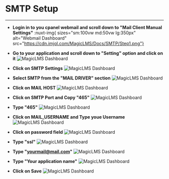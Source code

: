 # SMTP Setup

***


- **Login in to you cpanel webmail and scroll down to "Mail Client Manual Settings"**
:nuxt-img{ sizes="sm:100vw md:50vw lg:350px" alt="Webmail Dashboard" src="https://cdn.imjol.com/MagicLMS/Docs/SMTP/Step1.png"}


- **Go to your application and scroll down to "Setting" option and click on it**
![MagicLMS Dashboard](https://cdn.imjol.com/MagicLMS/Docs/SMTP/Step2.png)


- **Click on SMTP Settings**
![MagicLMS Dashboard](https://cdn.imjol.com/MagicLMS/Docs/SMTP/Step3.png)


- **Select SMTP from the "MAIL DRIVER" section**
![MagicLMS Dashboard](https://cdn.imjol.com/MagicLMS/Docs/SMTP/Step4.png)


- **Click on MAIL HOST**
![MagicLMS Dashboard](https://cdn.imjol.com/MagicLMS/Docs/SMTP/Step5.png)


- **Click on SMTP Port and Copy "465"**
![MagicLMS Dashboard](https://cdn.imjol.com/MagicLMS/Docs/SMTP/Step6.png)


- **Type "465"**
![MagicLMS Dashboard](https://cdn.imjol.com/MagicLMS/Docs/SMTP/Step7.png)

- **Click on MAIL_USERNAME and Type youe Username**
![MagicLMS Dashboard](https://cdn.imjol.com/MagicLMS/Docs/SMTP/Step8.png)

- **Click on password field**
![MagicLMS Dashboard](https://cdn.imjol.com/MagicLMS/Docs/SMTP/Step9.png)


- **Type "ssl"**
![MagicLMS Dashboard](https://cdn.imjol.com/MagicLMS/Docs/SMTP/Step10.png)


- **Type "yourmail@mail.com"**
![MagicLMS Dashboard](https://cdn.imjol.com/MagicLMS/Docs/SMTP/Step11.png)


- **Type "Your application name"**
![MagicLMS Dashboard](https://cdn.imjol.com/MagicLMS/Docs/SMTP/Step12.png)


- **Click on Save**
![MagicLMS Dashboard](https://cdn.imjol.com/MagicLMS/Docs/SMTP/Step13.png)

<br/>
